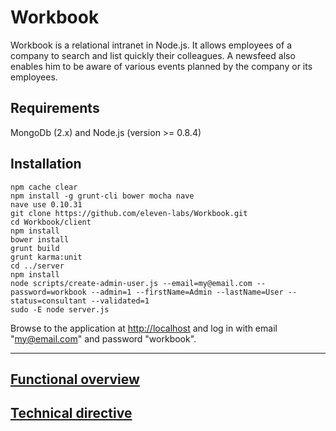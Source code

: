Workbook
========

Workbook is a relational intranet in Node.js. It allows employees of a company to search and list quickly their colleagues. A newsfeed also enables him to be aware of various events planned by the company or its employees.

Requirements
------------

MongoDb (2.x) and Node.js (version >= 0.8.4)

Installation
------------

```
npm cache clear
npm install -g grunt-cli bower mocha nave
nave use 0.10.31
git clone https://github.com/eleven-labs/Workbook.git
cd Workbook/client
npm install
bower install
grunt build
grunt karma:unit
cd ../server
npm install
node scripts/create-admin-user.js --email=my@email.com --password=workbook --admin=1 --firstName=Admin --lastName=User --status=consultant --validated=1
sudo -E node server.js
```

Browse to the application at [http://localhost](http://localhost) and log in with email "my@email.com" and password "workbook".

----------

[Functional overview](https://github.com/eleven-labs/Workbook/issues/42)
---------------------

[Technical directive](https://github.com/eleven-labs/Workbook/issues/43)
---------------------
